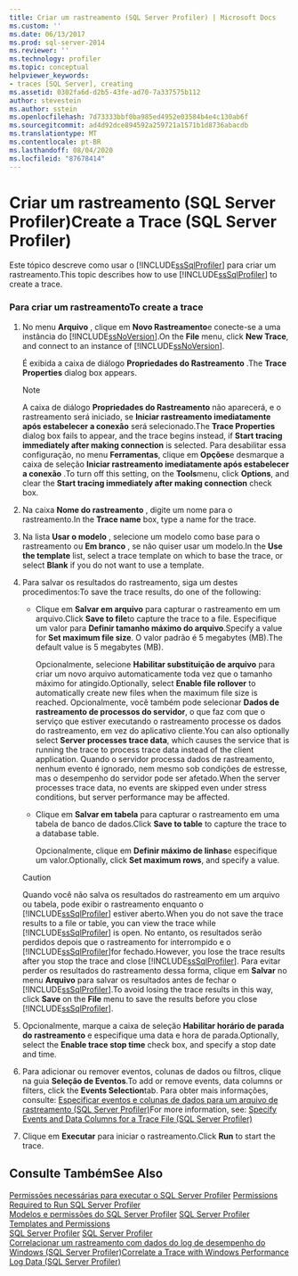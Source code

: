 ```yaml
---
title: Criar um rastreamento (SQL Server Profiler) | Microsoft Docs
ms.custom: ''
ms.date: 06/13/2017
ms.prod: sql-server-2014
ms.reviewer: ''
ms.technology: profiler
ms.topic: conceptual
helpviewer_keywords:
- traces [SQL Server], creating
ms.assetid: 0302fa6d-d2b5-43fe-ad70-7a337575b112
author: stevestein
ms.author: sstein
ms.openlocfilehash: 7d73333bbf0ba985ed4952e03584b4e4c130ab6f
ms.sourcegitcommit: ad4d92dce894592a259721a1571b1d8736abacdb
ms.translationtype: MT
ms.contentlocale: pt-BR
ms.lasthandoff: 08/04/2020
ms.locfileid: "87678414"
---
```

# <a name="create-a-trace-sql-server-profiler"></a><span data-ttu-id="5236d-102">Criar um rastreamento (SQL Server Profiler)</span><span class="sxs-lookup"><span data-stu-id="5236d-102">Create a Trace (SQL Server Profiler)</span></span>
  <span data-ttu-id="5236d-103">Este tópico descreve como usar o [!INCLUDE[ssSqlProfiler](../../includes/sssqlprofiler-md.md)] para criar um rastreamento.</span><span class="sxs-lookup"><span data-stu-id="5236d-103">This topic describes how to use [!INCLUDE[ssSqlProfiler](../../includes/sssqlprofiler-md.md)] to create a trace.</span></span>  
  
### <a name="to-create-a-trace"></a><span data-ttu-id="5236d-104">Para criar um rastreamento</span><span class="sxs-lookup"><span data-stu-id="5236d-104">To create a trace</span></span>  
  
1.  <span data-ttu-id="5236d-105">No menu **Arquivo** , clique em **Novo Rastreamento**e conecte-se a uma instância do [!INCLUDE[ssNoVersion](../../includes/ssnoversion-md.md)].</span><span class="sxs-lookup"><span data-stu-id="5236d-105">On the **File** menu, click **New Trace**, and connect to an instance of [!INCLUDE[ssNoVersion](../../includes/ssnoversion-md.md)].</span></span>  
  
     <span data-ttu-id="5236d-106">É exibida a caixa de diálogo **Propriedades do Rastreamento** .</span><span class="sxs-lookup"><span data-stu-id="5236d-106">The **Trace Properties** dialog box appears.</span></span>  
  
    > [!NOTE]  
    >  <span data-ttu-id="5236d-107">A caixa de diálogo **Propriedades do Rastreamento** não aparecerá, e o rastreamento será iniciado, se **Iniciar rastreamento imediatamente após estabelecer a conexão** será selecionado.</span><span class="sxs-lookup"><span data-stu-id="5236d-107">The **Trace Properties** dialog box fails to appear, and the trace begins instead, if **Start tracing immediately after making connection** is selected.</span></span> <span data-ttu-id="5236d-108">Para desabilitar essa configuração, no menu **Ferramentas**, clique em **Opções**e desmarque a caixa de seleção **Iniciar rastreamento imediatamente após estabelecer a conexão** .</span><span class="sxs-lookup"><span data-stu-id="5236d-108">To turn off this setting, on the **Tools**menu, click **Options**, and clear the **Start tracing immediately after making connection** check box.</span></span>  
  
2.  <span data-ttu-id="5236d-109">Na caixa **Nome do rastreamento** , digite um nome para o rastreamento.</span><span class="sxs-lookup"><span data-stu-id="5236d-109">In the **Trace name** box, type a name for the trace.</span></span>  
  
3.  <span data-ttu-id="5236d-110">Na lista **Usar o modelo** , selecione um modelo como base para o rastreamento ou **Em branco** , se não quiser usar um modelo.</span><span class="sxs-lookup"><span data-stu-id="5236d-110">In the **Use the template** list, select a trace template on which to base the trace, or select **Blank** if you do not want to use a template.</span></span>  
  
4.  <span data-ttu-id="5236d-111">Para salvar os resultados do rastreamento, siga um destes procedimentos:</span><span class="sxs-lookup"><span data-stu-id="5236d-111">To save the trace results, do one of the following:</span></span>  
  
    -   <span data-ttu-id="5236d-112">Clique em **Salvar em arquivo** para capturar o rastreamento em um arquivo.</span><span class="sxs-lookup"><span data-stu-id="5236d-112">Click **Save to file**to capture the trace to a file.</span></span> <span data-ttu-id="5236d-113">Especifique um valor para **Definir tamanho máximo do arquivo**.</span><span class="sxs-lookup"><span data-stu-id="5236d-113">Specify a value for **Set maximum file size**.</span></span> <span data-ttu-id="5236d-114">O valor padrão é 5 megabytes (MB).</span><span class="sxs-lookup"><span data-stu-id="5236d-114">The default value is 5 megabytes (MB).</span></span>  
  
         <span data-ttu-id="5236d-115">Opcionalmente, selecione **Habilitar substituição de arquivo** para criar um novo arquivo automaticamente toda vez que o tamanho máximo for atingido.</span><span class="sxs-lookup"><span data-stu-id="5236d-115">Optionally, select **Enable file rollover** to automatically create new files when the maximum file size is reached.</span></span> <span data-ttu-id="5236d-116">Opcionalmente, você também pode selecionar **Dados de rastreamento de processos do servidor**, o que faz com que o serviço que estiver executando o rastreamento processe os dados do rastreamento, em vez do aplicativo cliente.</span><span class="sxs-lookup"><span data-stu-id="5236d-116">You can also optionally select **Server processes trace data**, which causes the service that is running the trace to process trace data instead of the client application.</span></span> <span data-ttu-id="5236d-117">Quando o servidor processa dados de rastreamento, nenhum evento é ignorado, nem mesmo sob condições de estresse, mas o desempenho do servidor pode ser afetado.</span><span class="sxs-lookup"><span data-stu-id="5236d-117">When the server processes trace data, no events are skipped even under stress conditions, but server performance may be affected.</span></span>  
  
    -   <span data-ttu-id="5236d-118">Clique em **Salvar em tabela** para capturar o rastreamento em uma tabela de banco de dados.</span><span class="sxs-lookup"><span data-stu-id="5236d-118">Click **Save to table** to capture the trace to a database table.</span></span>  
  
         <span data-ttu-id="5236d-119">Opcionalmente, clique em **Definir máximo de linhas**e especifique um valor.</span><span class="sxs-lookup"><span data-stu-id="5236d-119">Optionally, click **Set maximum rows**, and specify a value.</span></span>  
  
    > [!CAUTION]  
    >  <span data-ttu-id="5236d-120">Quando você não salva os resultados do rastreamento em um arquivo ou tabela, pode exibir o rastreamento enquanto o [!INCLUDE[ssSqlProfiler](../../includes/sssqlprofiler-md.md)] estiver aberto.</span><span class="sxs-lookup"><span data-stu-id="5236d-120">When you do not save the trace results to a file or table, you can view the trace while [!INCLUDE[ssSqlProfiler](../../includes/sssqlprofiler-md.md)] is open.</span></span> <span data-ttu-id="5236d-121">No entanto, os resultados serão perdidos depois que o rastreamento for interrompido e o [!INCLUDE[ssSqlProfiler](../../includes/sssqlprofiler-md.md)]for fechado.</span><span class="sxs-lookup"><span data-stu-id="5236d-121">However, you lose the trace results after you stop the trace and close [!INCLUDE[ssSqlProfiler](../../includes/sssqlprofiler-md.md)].</span></span> <span data-ttu-id="5236d-122">Para evitar perder os resultados do rastreamento dessa forma, clique em **Salvar** no menu **Arquivo** para salvar os resultados antes de fechar o [!INCLUDE[ssSqlProfiler](../../includes/sssqlprofiler-md.md)].</span><span class="sxs-lookup"><span data-stu-id="5236d-122">To avoid losing the trace results in this way, click **Save** on the **File** menu to save the results before you close [!INCLUDE[ssSqlProfiler](../../includes/sssqlprofiler-md.md)].</span></span>  
  
5.  <span data-ttu-id="5236d-123">Opcionalmente, marque a caixa de seleção **Habilitar horário de parada do rastreamento** e especifique uma data e hora de parada.</span><span class="sxs-lookup"><span data-stu-id="5236d-123">Optionally, select the **Enable trace stop time** check box, and specify a stop date and time.</span></span>  
  
6.  <span data-ttu-id="5236d-124">Para adicionar ou remover eventos, colunas de dados ou filtros, clique na guia **Seleção de Eventos**.</span><span class="sxs-lookup"><span data-stu-id="5236d-124">To add or remove events, data columns or filters, click the **Events Selection**tab.</span></span> <span data-ttu-id="5236d-125">Para obter mais informações, consulte: [Especificar eventos e colunas de dados para um arquivo de rastreamento &#40;SQL Server Profiler&#41;](sql-server-profiler.md)</span><span class="sxs-lookup"><span data-stu-id="5236d-125">For more information, see: [Specify Events and Data Columns for a Trace File &#40;SQL Server Profiler&#41;](sql-server-profiler.md)</span></span>  
  
7.  <span data-ttu-id="5236d-126">Clique em **Executar** para iniciar o rastreamento.</span><span class="sxs-lookup"><span data-stu-id="5236d-126">Click **Run** to start the trace.</span></span>  
  
## <a name="see-also"></a><span data-ttu-id="5236d-127">Consulte Também</span><span class="sxs-lookup"><span data-stu-id="5236d-127">See Also</span></span>  
 <span data-ttu-id="5236d-128">[Permissões necessárias para executar o SQL Server Profiler](permissions-required-to-run-sql-server-profiler.md) </span><span class="sxs-lookup"><span data-stu-id="5236d-128">[Permissions Required to Run SQL Server Profiler](permissions-required-to-run-sql-server-profiler.md) </span></span>  
 <span data-ttu-id="5236d-129">[Modelos e permissões do SQL Server Profiler](sql-server-profiler-templates-and-permissions.md) </span><span class="sxs-lookup"><span data-stu-id="5236d-129">[SQL Server Profiler Templates and Permissions](sql-server-profiler-templates-and-permissions.md) </span></span>  
 <span data-ttu-id="5236d-130">[SQL Server Profiler](sql-server-profiler.md) </span><span class="sxs-lookup"><span data-stu-id="5236d-130">[SQL Server Profiler](sql-server-profiler.md) </span></span>  
 [<span data-ttu-id="5236d-131">Correlacionar um rastreamento com dados do log de desempenho do Windows &#40;SQL Server Profiler&#41;</span><span class="sxs-lookup"><span data-stu-id="5236d-131">Correlate a Trace with Windows Performance Log Data &#40;SQL Server Profiler&#41;</span></span>](../../database-engine/correlate-a-trace-with-windows-performance-log-data-sql-server-profiler.md)  
  
  
